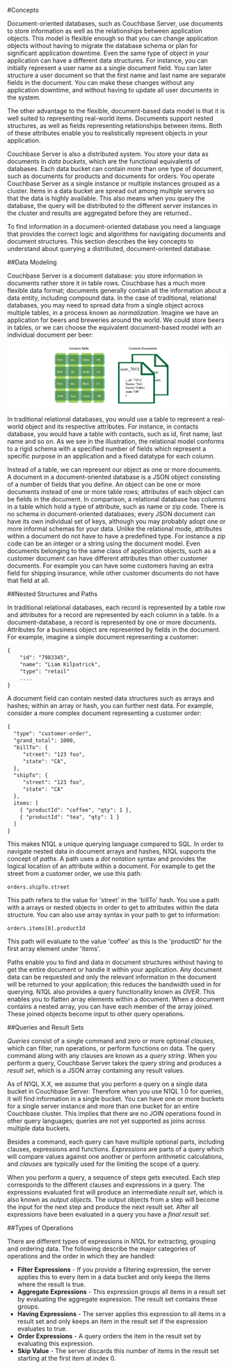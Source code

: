<a href="#concepts"></a>
#Concepts

Document-oriented databases, such as Couchbase Server, use documents to store information as well 
as the relationships between application objects. This model is flexible enough so that you can change application objects without having to migrate the database schema or plan for significant application downtime. Even the same type of object in your application can have a different data structures. For instance, you can initially represent a user name as a single document field. You can later structure a user document so that the first name and last name are separate fields in the document. You can make these changes without any application downtime, and without having to update all user documents in the system. 

The other advantage to the flexible, document-based data model is that it is well suited to representing real-world items. Documents support nested structures, as well as fields representing relationships between items. Both of these attributes enable you to realistically represent objects in your application. 

Couchbase Server is also a distributed system. You store your data as documents in *data buckets*, which are the functional equivalents of databases. Each data bucket can contain more than one type of document, such as documents for products and documents for orders. You operate Couchbase Server as a single instance or multiple instances grouped as a cluster. Items in a data bucket are spread out among multiple servers so that the data is highly available. This also means when you query the database, the query will be distributed to the different server instances in the cluster and results are aggregated before they are returned..

To find information in a document-oriented database you need a language that provides the correct logic and algorithms for navigating documents and document structures. This section describes the key concepts to understand about querying a distributed, document-oriented database.


##Data Modeling

Couchbase Server is a document database: you store information in documents rather store it in table rows. Couchbase has a much more flexible data format; documents generally contain all the information about a data entity, including compound data. In the case of traditional, relational databases, you may need to spread data from a single object across multiple tables, in a process known as *normalization*. Imagine we have an application for beers and breweries around the world. We could store beers in tables, or we can choose the equivalent document-based model with an individual document per beer:

![document model compared to table](images/rel_vs_doc_model.png "Document-model compared to table")

In traditional relational databases, you would use a table to represent a real-world object and its respective attributes. For instance, in contacts database, you would have a table with contacts, such as id, first name, last name and so on. As we see in the illustration, the relational model conforms to a rigid schema with a specified number of fields which represent a specific purpose in an application and a fixed datatype for each column.

Instead of a table, we can represent our object as one or more documents. A document in a document-oriented database is a JSON object consisting of a number of fields that you define. An object can be one or more documents instead of one or more table rows; attributes of each object can be fields in the document. In comparison, a relational database has columns in a table which hold a type of attribute, such as name or zip code.  There is no schema in document-oriented databases; every JSON document can have its own individual set of keys, although you may probably adopt one or more informal schemas for your data. Unlike the relational mode, attributes within a document do not have to have a predefined type. For instance a zip code can be an integer or a string using the document model.  Even documents belonging to the same class of application objects, such as a customer document can have different attributes than other customer documents. For example you can have some customers having an extra field for shipping insurance, while other customer documents do not have that field at all.

##Nested Structures and Paths

In traditional relational databases, each record is represented by a table row and attributes for a record are represented by each column in a table. In a document-database, a record is represented by one or more documents. Attributes for a business object are represented by fields in the document. For example, imagine a simple document representing a customer:

    {
        "id": "7983345",
        "name": "Liam Kilpatrick",
        "type": "retail"
        ....
    }

A document field can contain nested data structures such as arrays and hashes; within an array or hash, you can further nest data. For example, consider a more complex document representing a customer order:

    {
      "type": "customer-order",
      "grand_total": 1000,
      "billTo": {
         "street": "123 foo",
         "state": "CA",
      },
      "shipTo": {
         "street": "123 foo",
         "state": "CA"
      },
      items: [
        { "productId": "coffee", "qty": 1 },
        { "productId": "tea", "qty": 1 }
      ]
    }

This makes N1QL a unique querying language compared to SQL. In order to navigate nested data in document arrays and hashes, N1QL supports the concept of *paths*. A path uses a *dot notation* syntax and provides the logical location of an attribute within a document. For example to get the street from a customer order, we use this path:

    orders.shipTo.street

This path refers to the value for 'street' in the 'billTo' hash. You use a path with a arrays or nested objects in order to get to attributes within the data structure. You can also use array syntax in your path to get to information:

    orders.items[0].productId
    
This path will evaluate to the value 'coffee' as this is the 'productID' for the first array element under 'items'. 

Paths enable you to find and data in document structures without having to get the entire document or handle it within your application. Any document data can be requested and only the relevant information in the document will be returned to your application; this reduces the bandwidth used in for querying. N1QL also provides a query functionality known as *OVER*. This enables you to flatten array elements within a document. When a document contains a nested array, you can have each member of the array joined. These joined objects become input to other query operations.


##Queries and Result Sets

*Queries* consist of a single command and zero or more optional *clauses*, which can filter, run operations, or perform functions on data. The query command along with any clauses are known as a *query string*. When you perform a query, Couchbase Server takes the query string and produces a *result set*, which is a JSON array containing any result values.

As of N1QL X.X, we assume that you perform a query on a single data bucket in Couchbase Server. Therefore when you use N1QL 1.0 for queries, it will find information in a single bucket. You can have one or more buckets for a single server instance and more than one bucket for an entire Couchbase cluster.  This implies that there are no JOIN operations found in other query languages; queries are not yet supported as joins across multiple data buckets.

Besides a command, each query can have multiple optional parts, including clauses, expressions and functions. *Expressions* are parts of a query which will compare values against one another or perform arithmetic calculations, and *clauses* are typically used for the limiting the scope of a query.

When you perform a query, a sequence of steps gets executed. Each step corresponds to the different clauses and expressions in a query. The expressions evaluated first will produce an intermediate *result set*, which is also known as *output objects*. The output objects from a step will become the input for the next step and produce the next result set. After all expressions have been evaluated in a query you have a *final result set*. 

##Types of Operations

There are different types of expressions in N1QL for extracting, grouping and ordering data. The following describe the major categories of operations and the order in which they are handled:

* **Filter Expressions** - If you provide a filtering expression, the server applies this to every item in a data bucket and only keeps the items where the result is true.
* **Aggregate Expressions** - This expression groups all items in a result set by evaluating the aggregate expression. The result set contains these groups.
* **Having Expressions** - The server applies this expression to all items in a result set and only keeps an item in the result set if the expression evaluates to true.
* **Order Expressions** -  A query orders the item in the result set by evaluating this expression.
* **Skip Value** - The server discards this number of items in the result set starting at the first item at index 0.
